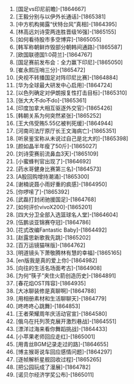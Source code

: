 
1. [国足vs印尼前瞻]-[1864667]
1. [王毅分别与以伊外长通话]-[1865381]
1. [中方机构揭露“伏特台风”真相]-[1864395]
1. [林高远刘诗雯两连胜晋级16强]-[1865155]
1. [如何看待股市多空博弈]-[1865055]
1. [韩军称朝鲜炸毁部分朝韩间通路]-[1865587]
1. [欧国联德国1:0荷兰]-[1864767]
1. [国足赛前发布会：全力赢下印尼]-[1865050]
1. [崔永熙压哨三分]-[1865472]
1. [央视不转播国足对阵印尼比赛]-[1864884]
1. [华为全球最大研发中心启用]-[1864724]
1. [以色列确定对伊朗报复性打击目标]-[1865310]
1. [张大大不do不do]-[1865361]
1. [印度加拿大相互驱逐外交官]-[1865426]
1. [韩朝关系为何突然紧张]-[1865252]
1. [王大伟受贿5.55亿被判死缓]-[1864944]
1. [河南司法厅原厅长王文海病亡]-[1865351]
1. [听泉鉴宝称从未说过自己是北大的]-[1865398]
1. [颜如晶半年瘦了50斤]-[1865027]
1. [刘诗雯赛前流鼻血3天]-[1865109]
1. [小蜜蜂判官出现了]-[1864692]
1. [药水哥健身比赛第三名]-[1864573]
1. [A股回购增持潮涌]-[1865300]
1. [谢楠说聂小雨好重的疯感]-[1864950]
1. [你啰嗦了]-[1865392]
1. [武磊打封闭驰援国足]-[1864768]
1. [如何评价vivoX200]-[1865201]
1. [四大分卫全部入选篮球名人堂]-[1864604]
1. [伍鹏谈亚锦赛夺冠]-[1864786]
1. [花式改编Fantastic Baby]-[1864492]
1. [赵露思新歌我先跳]-[1865202]
1. [百万运镜猫咪版]-[1864762]
1. [明道镜头下萧敬腾林有慧的幸福]-[1865165]
1. [en版我是真的爱上你]-[1864982]
1. [向往的生活名场面考古]-[1864908]
1. [为何“筷子”夹住火箭创造历史]-[1864891]
1. [春花焰OST阵容]-[1864935]
1. [大冰聊装修是真聊啊]-[1864788]
1. [用相册素材和生活聊聊天]-[1864779]
1. [咚咚咚心跳舞]-[1864853]
1. [王者荣耀周年庆活动官宣]-[1864580]
1. [俄乌在托列茨克展开激烈巷战]-[1864551]
1. [漂洋过海来看你舞蹈挑战]-[1864433]
1. [小苹果老师回应走红]-[1865001]
1. [用青丝BGM记录走过的路]-[1864655]
1. [博主猴哥说车回应感情问题]-[1864297]
1. [逐帧解析星舰回收过程]-[1865265]
1. [把公园玩成了漫展]-[1864782]
1. [诺贝尔经济学奖公布]-[1865011]